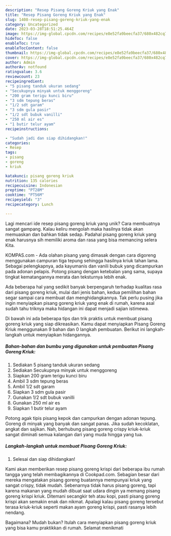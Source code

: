 ```yaml
---
description: "Resep Pisang Goreng Kriuk yang Enak"
title: "Resep Pisang Goreng Kriuk yang Enak"
slug: 1408-resep-pisang-goreng-kriuk-yang-enak
category: Uncategorized
date: 2023-03-28T18:51:25.464Z
image: https://img-global.cpcdn.com/recipes/e8e52fa9beecfa37/680x482cq70/pisang-goreng-kriuk-foto-resep-utama.jpg
hideToc: false
enableToc: true
enableTocContent: false
thumbnail: https://img-global.cpcdn.com/recipes/e8e52fa9beecfa37/680x482cq70/pisang-goreng-kriuk-foto-resep-utama.jpg
cover: https://img-global.cpcdn.com/recipes/e8e52fa9beecfa37/680x482cq70/pisang-goreng-kriuk-foto-resep-utama.jpg
author: Admin
authorAv: notfound
ratingvalue: 3.6
reviewcount: 23
recipeingredient:
- "5 pisang tanduk ukuran sedang"
- "Secukupnya minyak untuk menggoreng"
- "200 gram terigu kunci biru"
- "3 sdm tepung beras"
- "1/2 sdt garam"
- "3 sdm gula pasir"
- "1/2 sdt bubuk vanilli"
- "250 ml air es"
- "1 butir telur ayam"
recipeinstructions:

- "Sudah jadi dan siap dihidangkan!"
categories:
- Resep
tags:
- pisang
- goreng
- kriuk

katakunci: pisang goreng kriuk 
nutrition: 135 calories
recipecuisine: Indonesian
preptime: "PT28M"
cooktime: "PT56M"
recipeyield: "3"
recipecategory: Lunch

---
```





Lagi mencari ide resep pisang goreng kriuk yang unik? Cara membuatnya sangat gampang. Kalau keliru mengolah maka hasilnya tidak akan memuaskan dan bahkan tidak sedap. Padahal pisang goreng kriuk yang enak harusnya sih memiliki aroma dan rasa yang bisa memancing selera Kita.





KOMPAS.com - Ada olahan pisang yang dimasak dengan cara digoreng menggunakan campuran tiga tepung sehingga hasilnya kriuk tahan lama. Sebagai pelengkapnya, ada kayumanis dan vanili bubuk yang dicampurkan pada adonan pelapis. Potong pisang dengan ketebalan yang sama, supaya tingkat kematangannya merata dan teksturnya lebih enak.

Ada beberapa hal yang sedikit banyak berpengaruh terhadap kualitas rasa dari pisang goreng kriuk, mulai dari jenis bahan, kedua pemilihan bahan segar sampai cara membuat dan menghidangkannya. Tak perlu pusing jika ingin menyiapkan pisang goreng kriuk yang enak di rumah, karena asal sudah tahu triknya maka hidangan ini dapat menjadi sajian istimewa.






Di bawah ini ada beberapa tips dan trik praktis untuk membuat pisang goreng kriuk yang siap dikreasikan. Kamu dapat menyiapkan Pisang Goreng Kriuk menggunakan 9 bahan dan 0 langkah pembuatan. Berikut ini langkah-langkah untuk menyiapkan hidangannya.

<!--inarticleads1-->

##### Bahan-bahan dan bumbu yang digunakan untuk pembuatan Pisang Goreng Kriuk:

1. Sediakan 5 pisang tanduk ukuran sedang
1. Sediakan Secukupnya minyak untuk menggoreng
1. Siapkan 200 gram terigu kunci biru
1. Ambil 3 sdm tepung beras
1. Ambil 1/2 sdt garam
1. Siapkan 3 sdm gula pasir
1. Gunakan 1/2 sdt bubuk vanilli
1. Gunakan 250 ml air es
1. Siapkan 1 butir telur ayam


Potong agak tipis pisang kepok dan campurkan dengan adonan tepung. Goreng di minyak yang banyak dan sangat panas. Jika sudah kecoklatan, angkat dan sajikan. Nah, berhubung pisang goreng crispy kriuk-kriuk sangat diminati semua kalangan dari yang muda hingga yang tua. 

<!--inarticleads2-->

##### Langkah-langkah untuk membuat Pisang Goreng Kriuk:


1. Selesai dan siap dihidangkan!

Kami akan memberikan resep pisang goreng krispi dari beberapa ibu rumah tangga yang telah membagikannya di Cookpad.com. Sebagian besar dari mereka mengatakan pisang goreng buatannya mempunyai kriuk yang sangat crispy, tidak mudah. Sebenarnya tidak harus pisang goreng, tapi karena makanan yang mudah dibuat saat udara dingin ya memang pisang goreng krispi kriuk. Ditemani secangkir teh atau kopi, pasti pisang goreng krispi akan semakin enak dan nikmat. Apalagi kalau pisang goreng tersebut terasa kriuk-kriuk seperti makan ayam goreng krispi, pasti rasanya lebih nendang. 

Bagaimana? Mudah bukan? Itulah cara menyiapkan pisang goreng kriuk yang bisa kamu praktikkan di rumah. Selamat menikmati

